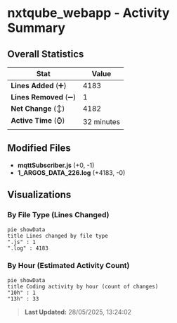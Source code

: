 # nxtqube_webapp - Activity Summary 

## Overall Statistics

| Stat                   | Value                                                             |
| ---------------------- | ----------------------------------------------------------------- |
| **Lines Added** (➕)   | 4183                                          |
| **Lines Removed** (➖) | 1                                        |
| **Net Change** (↕)    | 4182                |
| **Active Time** (⌚)   | 32 minutes |


## Modified Files
- **mqttSubscriber.js** (+0, -1)
- **1_ARGOS_DATA_226.log** (+4183, -0)

## Visualizations

### By File Type (Lines Changed)

```mermaid
pie showData
title Lines changed by file type
".js" : 1
".log" : 4183
```

### By Hour (Estimated Activity Count)

```mermaid
pie showData
title Coding activity by hour (count of changes)
"10h" : 1
"13h" : 33
```


> **Last Updated:** 28/05/2025, 13:24:02